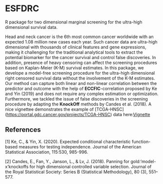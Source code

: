 # ESFDRC
R package for two dimensional marginal screening for the ultra-high dimensional survival data.

Head and neck cancer is the 6th most common cancer worldwide with an expected 1.08 million new cases each year. 
Such cancer data are ultra-high dimensional with thousands of clinical features and gene expressions, 
making it challenging for the traditional analytical tools to extract the potential biomarker for the cancer survival and control false discoveries.
In addition, presence of heavy censoring can affect the screening procedures based on Kaplan-Meier (K-M) survival estimates. 
In this package, we develope a model-free screening procedure for the ultra-high dimensional right censored survival data without the involvement 
of the K-M estimates. Our method can capture both linear and non-linear correlation between the predictor and outcome with the help of **ECCFIC**-correlation proposed by Ke and Yin (2019) and 
does not require any complex estimation or optimization. Furthermore, we tackled the issue of false discoveries in the screening procedure by adapting the 
**KnockOff** methods by Candes et al. (2018). 
A nice vignettee demonstrates the example of [TCGA-HNSC] (https://portal.gdc.cancer.gov/projects/TCGA-HNSC) data 
here:[Vignette](http://htmlpreview.github.io/?https://github.com/urmiaf/ESFDRC/blob/master/vignettes/Introduction.html)


## References
<a id="1">[1]</a> 
Ke, C., & Yin, X. (2020). 
Expected conditional characteristic function-based measures for
testing independence. 
Journal of the American Statistical Association, 115:530, 985-996.

<a id="2">[2]</a> 
Candes, E., Fan, Y., Janson, L., & Lv, J. (2018). 
Panning for gold:‘model-x’knockoffs for high
dimensional controlled variable selection. 
Journal of the Royal Statistical Society: Series B
(Statistical Methodology), 80 (3), 551–577.
